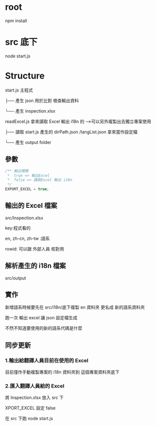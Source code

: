 # root

npm install

# src 底下

node start.js

# Structure

start.js 主程式

├── 產生 json 用於比對 檢查輸出資料

└── 產生 inspection.xlsx

readExcel.js 拿來讀取 Excel 輸出 i18n 的 -->可以另外複製出去獨立專案使用

├── 讀取 start.js 產生的 dirPath.json /langList.json 拿來當作設定檔

└── 產生 output folder

## 參數

```js
/** 輸出開關
 *  true => 輸出Excel
 *  false => 讀取Excel 輸出 i18n
 */
EXPORT_EXCEL = true;
```

## 輸出的 Excel 檔案

src/Inspection.xlsx

key:程式看的

en, zh-cn, zh-tw :語系

rowid: 可以跟 外部人員 核對用

## 解析產生的 i18n 檔案

src/output

## 實作

新增語系時候要先在 src/i18n/底下複製 en 資料夾 更名成 新的語系資料夾

跑一次 輸出 excel 讓 json 設定檔生成

不然不知道要使用的新的語系代碼是什麼

## 同步更新

### 1.輸出給翻譯人員目前在使用的 Excel

目前僅作手動複製專案的 i18n 資料夾到 這個專案資料夾底下

### 2.匯入翻譯人員給的 Excel

將 Inspection.xlsx 放入 src 下

XPORT_EXCEL 設定 false

在 src 下跑 node start.js
